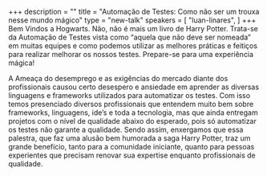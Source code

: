 +++
description = ""
title = "Automação de Testes: Como não ser um trouxa nesse mundo mágico"
type = "new-talk"
speakers = [
        "luan-linares",
]
+++
Bem Vindos a Hogwarts. Não, não é mais um livro de Harry Potter. Trata-se da Automação de Testes vista como “aquela que não deve ser nomeada” em muitas equipes e como podemos utilizar as melhores práticas e feitiços para realizar melhorar os nossos testes. Prepare-se para uma experiência mágica!

A Ameaça do desemprego e as exigências do mercado diante dos profissionais causou certo desespero e ansiedade em aprender as diversas linguagens e frameworks utilizados para automatizar os testes. Com isso temos presenciado diversos profissionais que entendem muito bem sobre frameworks, linguagens, ide’s e toda a tecnologia, mas que ainda entregam projetos com o nível de qualidade abaixo do esperado, pois só automatizar os testes não garante a qualidade. Sendo assim, enxergamos que essa palestra, que faz uma alusão bem humorada a saga Harry Potter, traz um grande benefício, tanto para a comunidade iniciante, quanto para pessoas experientes que precisam renovar sua expertise enquanto profissionais de qualidade.